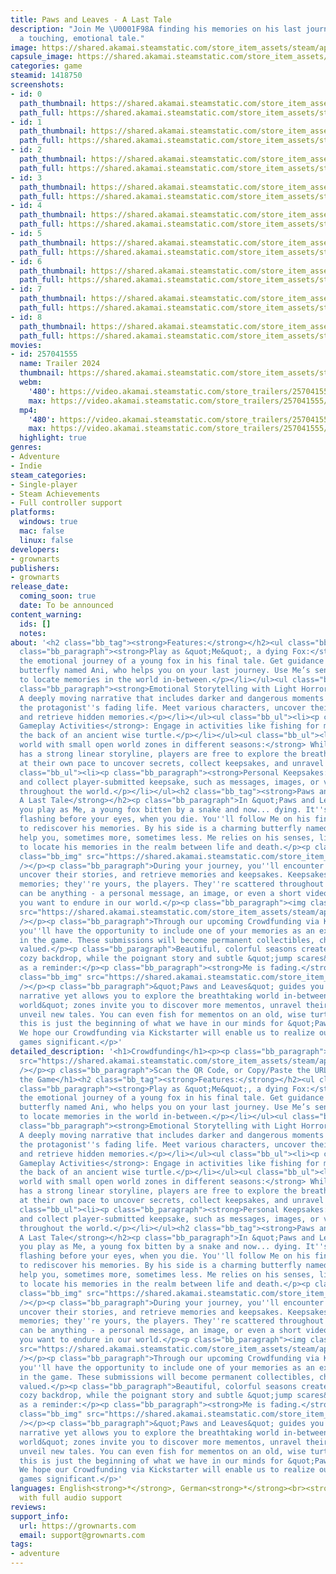 ```yaml
---
title: Paws and Leaves - A Last Tale
description: "Join Me \U0001F98A finding his memories on his last journey and experience
  a touching, emotional tale."
image: https://shared.akamai.steamstatic.com/store_item_assets/steam/apps/1418750/header.jpg?t=1731251840
capsule_image: https://shared.akamai.steamstatic.com/store_item_assets/steam/apps/1418750/02d4b71908fad18b68e2c095722befe1b31043bc/capsule_231x87.jpg?t=1731251840
categories: game
steamid: 1418750
screenshots:
- id: 0
  path_thumbnail: https://shared.akamai.steamstatic.com/store_item_assets/steam/apps/1418750/ss_f43509606802a42f45f6c64e298619402bed7bf3.600x338.jpg?t=1731251840
  path_full: https://shared.akamai.steamstatic.com/store_item_assets/steam/apps/1418750/ss_f43509606802a42f45f6c64e298619402bed7bf3.1920x1080.jpg?t=1731251840
- id: 1
  path_thumbnail: https://shared.akamai.steamstatic.com/store_item_assets/steam/apps/1418750/ss_a1751e3b074d84687f447e4f76afda817c9e62d2.600x338.jpg?t=1731251840
  path_full: https://shared.akamai.steamstatic.com/store_item_assets/steam/apps/1418750/ss_a1751e3b074d84687f447e4f76afda817c9e62d2.1920x1080.jpg?t=1731251840
- id: 2
  path_thumbnail: https://shared.akamai.steamstatic.com/store_item_assets/steam/apps/1418750/ss_d545f6d555c53cbc2c501c63fc19d1aa8fa5c268.600x338.jpg?t=1731251840
  path_full: https://shared.akamai.steamstatic.com/store_item_assets/steam/apps/1418750/ss_d545f6d555c53cbc2c501c63fc19d1aa8fa5c268.1920x1080.jpg?t=1731251840
- id: 3
  path_thumbnail: https://shared.akamai.steamstatic.com/store_item_assets/steam/apps/1418750/ss_9b6ecf876ea4482dcdebe26c3ff310aeb495ca27.600x338.jpg?t=1731251840
  path_full: https://shared.akamai.steamstatic.com/store_item_assets/steam/apps/1418750/ss_9b6ecf876ea4482dcdebe26c3ff310aeb495ca27.1920x1080.jpg?t=1731251840
- id: 4
  path_thumbnail: https://shared.akamai.steamstatic.com/store_item_assets/steam/apps/1418750/ss_b90a87c8309a25ac33826892fc0c0adab1740cb5.600x338.jpg?t=1731251840
  path_full: https://shared.akamai.steamstatic.com/store_item_assets/steam/apps/1418750/ss_b90a87c8309a25ac33826892fc0c0adab1740cb5.1920x1080.jpg?t=1731251840
- id: 5
  path_thumbnail: https://shared.akamai.steamstatic.com/store_item_assets/steam/apps/1418750/ss_5b2c0cbb9853392d4af70eba557d854b5805a69a.600x338.jpg?t=1731251840
  path_full: https://shared.akamai.steamstatic.com/store_item_assets/steam/apps/1418750/ss_5b2c0cbb9853392d4af70eba557d854b5805a69a.1920x1080.jpg?t=1731251840
- id: 6
  path_thumbnail: https://shared.akamai.steamstatic.com/store_item_assets/steam/apps/1418750/ss_18d388381ca915ddfa78e3020e719843f5657896.600x338.jpg?t=1731251840
  path_full: https://shared.akamai.steamstatic.com/store_item_assets/steam/apps/1418750/ss_18d388381ca915ddfa78e3020e719843f5657896.1920x1080.jpg?t=1731251840
- id: 7
  path_thumbnail: https://shared.akamai.steamstatic.com/store_item_assets/steam/apps/1418750/ss_89abaac112e3296a9225f5f326146ff484062742.600x338.jpg?t=1731251840
  path_full: https://shared.akamai.steamstatic.com/store_item_assets/steam/apps/1418750/ss_89abaac112e3296a9225f5f326146ff484062742.1920x1080.jpg?t=1731251840
- id: 8
  path_thumbnail: https://shared.akamai.steamstatic.com/store_item_assets/steam/apps/1418750/ss_3a10166667efd61bbcc408cb24a1ec3ac5a80b74.600x338.jpg?t=1731251840
  path_full: https://shared.akamai.steamstatic.com/store_item_assets/steam/apps/1418750/ss_3a10166667efd61bbcc408cb24a1ec3ac5a80b74.1920x1080.jpg?t=1731251840
movies:
- id: 257041555
  name: Trailer 2024
  thumbnail: https://shared.akamai.steamstatic.com/store_item_assets/steam/apps/257041555/ad9cdbfba3453d14238bc140d05d1c97cbf4179e/movie_600x337.jpg?t=1728040768
  webm:
    '480': https://video.akamai.steamstatic.com/store_trailers/257041555/movie480_vp9.webm?t=1728040768
    max: https://video.akamai.steamstatic.com/store_trailers/257041555/movie_max_vp9.webm?t=1728040768
  mp4:
    '480': https://video.akamai.steamstatic.com/store_trailers/257041555/movie480.mp4?t=1728040768
    max: https://video.akamai.steamstatic.com/store_trailers/257041555/movie_max.mp4?t=1728040768
  highlight: true
genres:
- Adventure
- Indie
steam_categories:
- Single-player
- Steam Achievements
- Full controller support
platforms:
  windows: true
  mac: false
  linux: false
developers:
- grownarts
publishers:
- grownarts
release_date:
  coming_soon: true
  date: To be announced
content_warning:
  ids: []
  notes:
about: '<h2 class="bb_tag"><strong>Features:</strong></h2><ul class="bb_ul"><li><p
  class="bb_paragraph"><strong>Play as &quot;Me&quot;, a dying Fox:</strong> Experience
  the emotional journey of a young fox in his final tale. Get guidance from a charming
  butterfly named Ani, who helps you on your last journey. Use Me’s senses, like smelling,
  to locate memories in the world in-between.</p></li></ul><ul class="bb_ul"><li><p
  class="bb_paragraph"><strong>Emotional Storytelling with Light Horror Elements</strong>:
  A deeply moving narrative that includes darker and dangerous moments to reflect
  the protagonist''s fading life. Meet various characters, uncover their stories,
  and retrieve hidden memories.</p></li></ul><ul class="bb_ul"><li><p class="bb_paragraph"><strong>Unique
  Gameplay Activities</strong>: Engage in activities like fishing for mementos on
  the back of an ancient wise turtle.</p></li></ul><ul class="bb_ul"><li><p class="bb_paragraph"><strong>Beautiful
  world with small open world zones in different seasons:</strong> While the game
  has a strong linear storyline, players are free to explore the breathtaking world
  at their own pace to uncover secrets, collect keepsakes, and unravel new tales.</p></li></ul><ul
  class="bb_ul"><li><p class="bb_paragraph"><strong>Personal Keepsakes:</strong> Discover
  and collect player-submitted keepsake, such as messages, images, or videos, scattered
  throughout the world.</p></li></ul><h2 class="bb_tag"><strong>Paws and Leaves -
  A Last Tale</strong></h2><p class="bb_paragraph">In &quot;Paws and Leaves&quot;,
  you play as Me, a young fox bitten by a snake and now... dying. It''s like life
  flashing before your eyes, when you die. You''ll follow Me on his final journey
  to rediscover his memories. By his side is a charming butterfly named Ani, who will
  help you, sometimes more, sometimes less. Me relies on his senses, like smelling,
  to locate his memories in the realm between life and death.</p><p class="bb_paragraph"><img
  class="bb_img" src="https://shared.akamai.steamstatic.com/store_item_assets/steam/apps/1418750/extras/gif01_leaf.gif?t=1731251840"
  /></p><p class="bb_paragraph">During your journey, you''ll encounter various characters,
  uncover their stories, and retrieve memories and keepsakes. Keepsakes aren''t Me''s
  memories; they''re yours, the players. They''re scattered throughout the world and
  can be anything - a personal message, an image, or even a short video clip that
  you want to endure in our world.</p><p class="bb_paragraph"><img class="bb_img"
  src="https://shared.akamai.steamstatic.com/store_item_assets/steam/apps/1418750/extras/gif02_leaf.gif?t=1731251840"
  /></p><p class="bb_paragraph">Through our upcoming Crowdfunding via Kickstarter,
  you''ll have the opportunity to include one of your memories as an exclusive keepsake
  in the game. These submissions will become permanent collectibles, cherished and
  valued.</p><p class="bb_paragraph">Beautiful, colorful seasons create a cute and
  cozy backdrop, while the poignant story and subtle &quot;jump scares&quot; serve
  as a reminder:</p><p class="bb_paragraph"><strong>Me is fading.</strong></p><p class="bb_paragraph"><img
  class="bb_img" src="https://shared.akamai.steamstatic.com/store_item_assets/steam/apps/1418750/extras/gif03_leaf.gif?t=1731251840"
  /></p><p class="bb_paragraph">&quot;Paws and Leaves&quot; guides you through its
  narrative yet allows you to explore the breathtaking world in-between. Small &quot;open
  world&quot; zones invite you to discover more mementos, unravel their secrets, and
  unveil new tales. You can even fish for mementos on an old, wise turtle.<br><br>Yet,
  this is just the beginning of what we have in our minds for &quot;Paws and Leaves&quot;.
  We hope our Crowdfunding via Kickstarter will enable us to realize our goal of making
  games significant.</p>'
detailed_description: '<h1>Crowdfunding</h1><p><p class="bb_paragraph"><img class="bb_img"
  src="https://shared.akamai.steamstatic.com/store_item_assets/steam/apps/1418750/extras/Kickstarter_main_2024_final_steam.png?t=1731251840"
  /></p><p class="bb_paragraph">Scan the QR Code, or Copy/Paste the URL  <br></p></p><br><h1>About
  the Game</h1><h2 class="bb_tag"><strong>Features:</strong></h2><ul class="bb_ul"><li><p
  class="bb_paragraph"><strong>Play as &quot;Me&quot;, a dying Fox:</strong> Experience
  the emotional journey of a young fox in his final tale. Get guidance from a charming
  butterfly named Ani, who helps you on your last journey. Use Me’s senses, like smelling,
  to locate memories in the world in-between.</p></li></ul><ul class="bb_ul"><li><p
  class="bb_paragraph"><strong>Emotional Storytelling with Light Horror Elements</strong>:
  A deeply moving narrative that includes darker and dangerous moments to reflect
  the protagonist''s fading life. Meet various characters, uncover their stories,
  and retrieve hidden memories.</p></li></ul><ul class="bb_ul"><li><p class="bb_paragraph"><strong>Unique
  Gameplay Activities</strong>: Engage in activities like fishing for mementos on
  the back of an ancient wise turtle.</p></li></ul><ul class="bb_ul"><li><p class="bb_paragraph"><strong>Beautiful
  world with small open world zones in different seasons:</strong> While the game
  has a strong linear storyline, players are free to explore the breathtaking world
  at their own pace to uncover secrets, collect keepsakes, and unravel new tales.</p></li></ul><ul
  class="bb_ul"><li><p class="bb_paragraph"><strong>Personal Keepsakes:</strong> Discover
  and collect player-submitted keepsake, such as messages, images, or videos, scattered
  throughout the world.</p></li></ul><h2 class="bb_tag"><strong>Paws and Leaves -
  A Last Tale</strong></h2><p class="bb_paragraph">In &quot;Paws and Leaves&quot;,
  you play as Me, a young fox bitten by a snake and now... dying. It''s like life
  flashing before your eyes, when you die. You''ll follow Me on his final journey
  to rediscover his memories. By his side is a charming butterfly named Ani, who will
  help you, sometimes more, sometimes less. Me relies on his senses, like smelling,
  to locate his memories in the realm between life and death.</p><p class="bb_paragraph"><img
  class="bb_img" src="https://shared.akamai.steamstatic.com/store_item_assets/steam/apps/1418750/extras/gif01_leaf.gif?t=1731251840"
  /></p><p class="bb_paragraph">During your journey, you''ll encounter various characters,
  uncover their stories, and retrieve memories and keepsakes. Keepsakes aren''t Me''s
  memories; they''re yours, the players. They''re scattered throughout the world and
  can be anything - a personal message, an image, or even a short video clip that
  you want to endure in our world.</p><p class="bb_paragraph"><img class="bb_img"
  src="https://shared.akamai.steamstatic.com/store_item_assets/steam/apps/1418750/extras/gif02_leaf.gif?t=1731251840"
  /></p><p class="bb_paragraph">Through our upcoming Crowdfunding via Kickstarter,
  you''ll have the opportunity to include one of your memories as an exclusive keepsake
  in the game. These submissions will become permanent collectibles, cherished and
  valued.</p><p class="bb_paragraph">Beautiful, colorful seasons create a cute and
  cozy backdrop, while the poignant story and subtle &quot;jump scares&quot; serve
  as a reminder:</p><p class="bb_paragraph"><strong>Me is fading.</strong></p><p class="bb_paragraph"><img
  class="bb_img" src="https://shared.akamai.steamstatic.com/store_item_assets/steam/apps/1418750/extras/gif03_leaf.gif?t=1731251840"
  /></p><p class="bb_paragraph">&quot;Paws and Leaves&quot; guides you through its
  narrative yet allows you to explore the breathtaking world in-between. Small &quot;open
  world&quot; zones invite you to discover more mementos, unravel their secrets, and
  unveil new tales. You can even fish for mementos on an old, wise turtle.<br><br>Yet,
  this is just the beginning of what we have in our minds for &quot;Paws and Leaves&quot;.
  We hope our Crowdfunding via Kickstarter will enable us to realize our goal of making
  games significant.</p>'
languages: English<strong>*</strong>, German<strong>*</strong><br><strong>*</strong>languages
  with full audio support
reviews:
support_info:
  url: https://grownarts.com
  email: support@grownarts.com
tags:
- adventure
---
```



